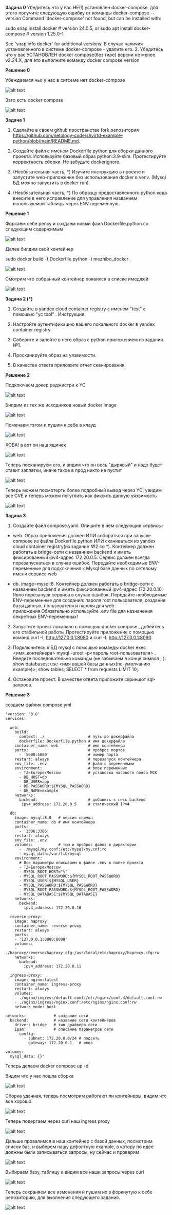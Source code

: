 **Задача 0**
Убедитесь что у вас НЕ(!) установлен docker-compose, для этого получите следующую ошибку от команды docker-compose --version
Command 'docker-compose' not found, but can be installed with:

sudo snap install docker          # version 24.0.5, or
sudo apt  install docker-compose  # version 1.25.0-1

See 'snap info docker' for additional versions.
В случае наличия установленного в системе docker-compose - удалите его.
2. Убедитесь что у вас УСТАНОВЛЕН docker compose(без тире) версии не менее v2.24.X, для это выполните команду docker compose version

**Решение 0**

Убеждаемся чьо у нас в ситсеме нет docker-compose

![alt text](https://github.com/mezhibo/Dcoker-practice/blob/45158571f7898acabc693590627acc45ec0f0bf7/IMG/1.jpg)

Зато есть docker compose 

![alt text](https://github.com/mezhibo/Dcoker-practice/blob/45158571f7898acabc693590627acc45ec0f0bf7/IMG/2.jpg)



**Задача 1**

1) Сделайте в своем github пространстве fork репозитория https://github.com/netology-code/shvirtd-example-python/blob/main/README.md.

2) Создайте файл с именем Dockerfile.python для сборки данного проекта. Используйте базовый образ python:3.9-slim. Протестируйте корректность сборки. Не забудьте dockerignore.

3) (Необязательная часть, *) Изучите инструкцию в проекте и запустите web-приложение без использования docker в venv. (Mysql БД можно запустить в docker run).

4) (Необязательная часть, *) По образцу предоставленного python кода внесите в него исправление для управления названием используемой таблицы через ENV переменную.


**Решение 1** 

Форкаем себе репку и создаем новый фаил Dockerfile.python со следующим содержимым

![alt text](https://github.com/mezhibo/Dcoker-practice/blob/45158571f7898acabc693590627acc45ec0f0bf7/IMG/3.jpg)


Далее билдим свой контейнер 

sudo docker build  -f Dockerfile.python -t mezhibo_docker .

![alt text](https://github.com/mezhibo/Dcoker-practice/blob/45158571f7898acabc693590627acc45ec0f0bf7/IMG/4.jpg)


Смотрим что собранный контейнер появился в списке имеджей 

![alt text](https://github.com/mezhibo/Dcoker-practice/blob/45158571f7898acabc693590627acc45ec0f0bf7/IMG/5.jpg)



**Задача 2 (*)**

1) Создайте в yandex cloud container registry с именем "test" с помощью "yc tool" . Инструкция

2) Настройте аутентификацию вашего локального docker в yandex container registry.

3) Соберите и залейте в него образ с python приложением из задания №1.

4) Просканируйте образ на уязвимости.

5) В качестве ответа приложите отчет сканирования.



**Решение 2**

Подключаем докер реджистри к YC 

![alt text](https://github.com/mezhibo/Dcoker-practice/blob/c19a9f6ac135dbafad3db23c267f3531f86e4d32/IMG/6.jpg)

Билдим из тех же исходников новый docker image

![alt text](https://github.com/mezhibo/Dcoker-practice/blob/c7960d98ae6d71c17d9210f42bf8aad22b0fa431/IMG/7.jpg)


Помечаем тэгом и пушим к себе в клауд

![alt text](https://github.com/mezhibo/Dcoker-practice/blob/c7960d98ae6d71c17d9210f42bf8aad22b0fa431/IMG/8.jpg)


ХОБА! а вот он наш ящичек 

![alt text](https://github.com/mezhibo/Dcoker-practice/blob/b4ff2b64e464d2fe1f156ed57344fe4cc13e2d28/IMG/9.jpg)


Теперь посканируем его, и видим что он весь "дырявый" и надо будет ставит заплатки, иначе такое в прод никто не пустит

![alt text](https://github.com/mezhibo/Dcoker-practice/blob/5af953b53e390b53e376151087966142bd03a9bc/IMG/10.jpg)

Теперь можем посмотерть более подробный вывод через YC, увидим все CVE и теперь можем погуглить как фиксить данную уязвимость

![alt text](https://github.com/mezhibo/Dcoker-practice/blob/5af953b53e390b53e376151087966142bd03a9bc/IMG/11.jpg)



**Задача 3**

1) Создайте файл compose.yaml. Опишите в нем следующие сервисы:

- web. Образ приложения должен ИЛИ собираться при запуске compose из файла Dockerfile.python ИЛИ скачиваться из yandex cloud container registry(из задание №2 со *). Контейнер должен работать в bridge-сети с названием backend и иметь фиксированный ipv4-адрес 172.20.0.5. Сервис должен всегда перезапускаться в случае ошибок. Передайте необходимые ENV-переменные для подключения к Mysql базе данных по сетевому имени сервиса web

- db. image=mysql:8. Контейнер должен работать в bridge-сети с названием backend и иметь фиксированный ipv4-адрес 172.20.0.10. Явно перезапуск сервиса в случае ошибок. Передайте необходимые ENV-переменные для создания: пароля root пользователя, создания базы данных, пользователя и пароля для web-приложения.Обязательно используйте .env file для назначения секретных ENV-переменных!

2) Запустите проект локально с помощью docker compose , добейтесь его стабильной работы.Протестируйте приложение с помощью команд curl -L http://127.0.0.1:8080 и curl -L http://127.0.0.1:8090.

3) Подключитесь к БД mysql с помощью команды docker exec <имя_контейнера> mysql -uroot -p<пароль root-пользователя> . Введите последовательно команды (не забываем в конце символ ; ): show databases; use <имя вашей базы данных(по-умолчанию example)>; show tables; SELECT * from requests LIMIT 10;.

4) Остановите проект. В качестве ответа приложите скриншот sql-запроса.


**Решение 3**


создаем файлик compose.yml
```
'version: '3.8'
services:

  web:
    build:
      context: ./                   # путь до докерфайла
      dockerfile: Dockerfile.python # имя докерфайла
    container_name: web             # имя контейнера
    ports:                          # проброс портов
      - '5000:5000'                 # номер порта
    restart: always                 # перезапуск контейнера
    env_file: .env                  # файл с переменными
    environment:                    # блок переменных
      - TZ=Europe/Moscow            # установка часового пояса МСК
      - DB_HOST=db
      - DB_USER=app
      - DB_PASSWORD:${MYSQL_PASSWORD}
      - DB_NAME=example
    networks:
      backend:                      # добавить в сеть backend
       ipv4_address: 172.20.0.5     # статический IPv4

  db:
    image: mysql:8.0   # версия снимка
    container_name: db # имя контейнера
    ports:
      - '3306:3306'
    restart: always
    env_file: .env
    volumes:           # том и проброс файла в директории
      - ./mysql/my.conf:/etc/mysql/my.cnf:ro
      - mysql_data:/var/lib/mysql
    environment:
      # Все параметры описываем в файле .env в папке проекта
      - TZ=Europe/Moscow
      - MYSQL_ROOT_HOST="%"
      - MYSQL_ROOT_PASSWORD:${MYSQL_ROOT_PASSWORD}
      - MYSQL_USER:${MYSQL_USER}
      - MYSQL_PASSWORD:${MYSQL_PASSWORD}
      - MYSQL_ROOT_PASSWORD:${MYSQL_ROOT_PASSWORD}
      - MYSQL_DATABASE:${MYSQL_DATABASE}
    networks:
      backend:
        ipv4_address: 172.20.0.10

  reverse-proxy:
    image: haproxy
    container_name: reverse-proxy
    restart: always
    ports:
    - '127.0.0.1:8080:8080'
    volumes:
    - ./haproxy/reverse/haproxy.cfg:/usr/local/etc/haproxy/haproxy.cfg:rw
    networks:
      backend:
        ipv4_address: 172.20.0.11

  ingress-proxy:
    image: nginx:latest
    container_name: ingress-proxy
    restart: always
    volumes:
    - ./nginx/ingress/default.conf:/etc/nginx/conf.d/default.conf:rw
    - ./nginx/ingress/nginx.conf:/etc/nginx/nginx.conf:rw
    network_mode: host

networks:            # создание сети
  backend:           # название сети контейнеров
    driver: bridge   # тип драйвера сети
    ipam:            # описание параметров сети
      config:
        - subnet: 172.20.0.0/24 # подсеть
          gateway: 172.20.0.1   # шлюз

volumes:
  mysql_data: {}'

```

Теперь делаем docker compose up -d

Видим что у нас пошла сборка 

![alt text](https://github.com/mezhibo/Dcoker-practice/blob/9bd5cac42a4b63dbe12e52076a485f95f7df1431/IMG/12.jpg)


Сборка удачная, теперь посмотрим работают ли контейнеры, видим что все хорошо


![alt text](https://github.com/mezhibo/Dcoker-practice/blob/9bd5cac42a4b63dbe12e52076a485f95f7df1431/IMG/13.jpg)


Теперь подергаем через curl наш ingress proxy

![alt text](https://github.com/mezhibo/Dcoker-practice/blob/169e8c4fdf3b030615c53ed0f8b565f1ace12abc/IMG/14.jpg)


Дальше провалимся в наш контейнер с базой данных, посмотрим список баз, и выберем нашу дефолтную example, в котору по идее должны были записываться запросы, ну сейчас и проверим


![alt text](https://github.com/mezhibo/Dcoker-practice/blob/169e8c4fdf3b030615c53ed0f8b565f1ace12abc/IMG/15.jpg)


Выбираем базу, таблицу и видим все наши запросы через curl 


![alt text](https://github.com/mezhibo/Dcoker-practice/blob/169e8c4fdf3b030615c53ed0f8b565f1ace12abc/IMG/16.jpg)


Теперь сохраняем все изменения и пушим их в форкнутую к  себе репозиторию, для выолнения следующего задания.


![alt text](https://github.com/mezhibo/Dcoker-practice/blob/169e8c4fdf3b030615c53ed0f8b565f1ace12abc/IMG/17.jpg)







